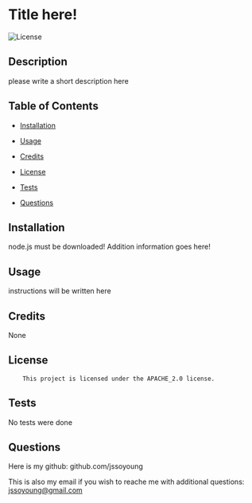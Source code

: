 # Title here!
![License](https://img.shields.io/badge/License-APACHE_2.0-blue.svg)

## Description
please write a short description here

## Table of Contents
  * [Installation](#installation)
  * [Usage](#usage)
  * [Credits](#credits)
  
* [License](#license)

* [Tests](#test)
* [Questions](#questions)

## Installation
node.js must be downloaded! Addition information goes here!

## Usage
instructions will be written here

## Credits
None

## License
        
        This project is licensed under the APACHE_2.0 license.
 
## Tests
No tests were done

## Questions
Here is my github: github.com/jssoyoung

This is also my email if you wish to reache me with additional questions: jssoyoung@gmail.com
